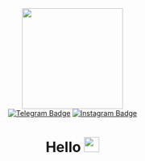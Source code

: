 
<div id="header" align="center">
  <img src="https://media.giphy.com/media/fwzdQBbRQd7lOZnK1j/giphy.gif" width="200"/>
 <div id="badges">
  <a href="https://t.me/tima0902"><img src="https://img.shields.io/badge/Telegram-blue?logo=telegram&logoColor=white&style=for-the-badge" alt="Telegram Badge"/></a>
  <a href="https://www.instagram.com/soldatov_tima/"><img src="https://img.shields.io/badge/Instagram-indigo?style=for-the-badge&logo=instagram&logoColor=white" alt="Instagram Badge"/></a>
  </div>
  <h1>
  Hello
  <img src="https://media.giphy.com/media/hvRJCLFzcasrR4ia7z/giphy.gif" width="30px"/>
</h1>
</div>

<!--
**timaS0902/timaS0902** is a ✨ _special_ ✨ repository because its `README.md` (this file) appears on your GitHub profile.

Here are some ideas to get you started:

- 🔭 I’m currently working on ...
- 🌱 I’m currently learning ...
- 👯 I’m looking to collaborate on ...
- 🤔 I’m looking for help with ...
- 💬 Ask me about ...
- 📫 How to reach me: ...
- 😄 Pronouns: ...
- ⚡ Fun fact: ...
-->
